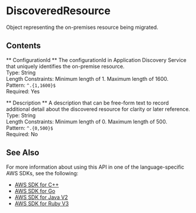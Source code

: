 # DiscoveredResource<a name="API_DiscoveredResource"></a>

Object representing the on\-premises resource being migrated\.

## Contents<a name="API_DiscoveredResource_Contents"></a>

 ** ConfigurationId **   <a name="migrationhub-Type-DiscoveredResource-ConfigurationId"></a>
The configurationId in Application Discovery Service that uniquely identifies the on\-premise resource\.  
Type: String  
Length Constraints: Minimum length of 1\. Maximum length of 1600\.  
Pattern: `^.{1,1600}$`   
Required: Yes

 ** Description **   <a name="migrationhub-Type-DiscoveredResource-Description"></a>
A description that can be free\-form text to record additional detail about the discovered resource for clarity or later reference\.  
Type: String  
Length Constraints: Minimum length of 0\. Maximum length of 500\.  
Pattern: `^.{0,500}$`   
Required: No

## See Also<a name="API_DiscoveredResource_SeeAlso"></a>

For more information about using this API in one of the language\-specific AWS SDKs, see the following:
+  [AWS SDK for C\+\+](https://docs.aws.amazon.com/goto/SdkForCpp/AWSMigrationHub-2017-05-31/DiscoveredResource) 
+  [AWS SDK for Go](https://docs.aws.amazon.com/goto/SdkForGoV1/AWSMigrationHub-2017-05-31/DiscoveredResource) 
+  [AWS SDK for Java V2](https://docs.aws.amazon.com/goto/SdkForJavaV2/AWSMigrationHub-2017-05-31/DiscoveredResource) 
+  [AWS SDK for Ruby V3](https://docs.aws.amazon.com/goto/SdkForRubyV3/AWSMigrationHub-2017-05-31/DiscoveredResource) 